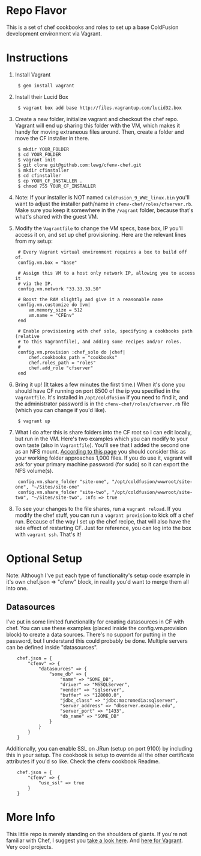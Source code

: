 Repo Flavor
===========

This is a set of chef cookbooks and roles to set up a base ColdFusion development environment via Vagrant. 

Instructions
============
1. Install Vagrant

		$ gem install vagrant

1. Install their Lucid Box

		$ vagrant box add base http://files.vagrantup.com/lucid32.box

1. Create a new folder, initialize vagrant and checkout the chef repo. Vagrant will end up sharing this folder with the VM, which makes it handy for moving extraneous files around. Then, create a folder and move the CF installer in there.

		$ mkdir YOUR_FOLDER
		$ cd YOUR_FOLDER
		$ vagrant init
		$ git clone git@github.com:lewg/cfenv-chef.git
		$ mkdir cfinstaller
		$ cd cfinstaller
		$ cp YOUR_CF_INSTALLER .
		$ chmod 755 YOUR_CF_INSTALLER
		
1. Note: If your installer is NOT named `ColdFusion_9_WWE_linux.bin` you'll want to adjust the installer path/name in `cfenv-chef/roles/cfserver.rb`. Make sure you keep it somewhere in the `/vagrant` folder, because that's what's shared with the guest VM.

1. Modify the `Vagrantfile` to change the VM specs, base box, IP you'll access it on, and set up chef provisioning. Here are the relevant lines from my setup:

		# Every Vagrant virtual environment requires a box to build off of.
		config.vm.box = "base"

		# Assign this VM to a host only network IP, allowing you to access it
		# via the IP.
		config.vm.network "33.33.33.50"

		# Boost the RAM slightly and give it a reasonable name
		config.vm.customize do |vm|
			vm.memory_size = 512
			vm.name = "CFEnv"
		end
	
		# Enable provisioning with chef solo, specifying a cookbooks path (relative
		# to this Vagrantfile), and adding some recipes and/or roles.
		#
		config.vm.provision :chef_solo do |chef|
			chef.cookbooks_path = "cookbooks"
			chef.roles_path = "roles"
			chef.add_role "cfserver"
		end

1. Bring it up! (It takes a few minutes the first time.) When it's done you should have CF running on port 8500 of the ip you specified in the `Vagrantfile`. It's installed in `/opt/coldfusion` if you need to find it, and the administrator password is in the `cfenv-chef/roles/cfserver.rb` file (which you can change if you'd like). 

		$ vagrant up

1. What I do after this is share folders into the CF root so I can edit locally, but run in the VM. Here's two examples which you can modify to your own taste (also in `Vagrantfile`). You'll see that I added the second one as an NFS mount. [According to this page](http://vagrantup.com/docs/nfs.html) you should consider this as your working folder approaches 1,000 files. If you do use it, vagrant will ask for your primary machine password (for sudo) so it can export the NFS volume(s). 

		config.vm.share_folder "site-one", "/opt/coldfusion/wwwroot/site-one", "~/Sites/site-one"
		config.vm.share_folder "site-two", "/opt/coldfusion/wwwroot/site-two", "~/Sites/site-two", :nfs => true
		
1. To see your changes to the file shares, run a `vagrant reload`. If you modify the chef stuff, you can run a `vagrant provision` to kick off a chef run. Because of the way I set up the chef recipe, that will also have the side effect of restarting CF. Just for reference, you can log into the box with `vagrant ssh`. That's it!

Optional Setup
==============

Note: Although I've put each type of functionality's setup code example in it's own chef.json => "cfenv" block, in reality you'd want to merge them all into one.


Datasources
-----------

I've put in some limited functionality for creating datasources in CF with chef. You can use these examples (placed inside the config.vm.provision block) to create a data sources. There's no support for putting in the password, but I understand this could probably be done. Multiple servers can be defined inside "datasources". 


		chef.json = {
			"cfenv" => {
				"datasources" => {
					"some_db" => {
						"name" => "SOME_DB",
						"driver" => "MSSQLServer",
						"vender" => "sqlserver",
						"buffer" => "128000.0",
						"jdbc_class" => "jdbc:macromedia:sqlserver",
						"server_address" => "dbserver.example.edu",
						"server_port" => "1433",
						"db_name" => "SOME_DB"
					}
				}
			}
		}



Additionally, you can enable SSL on JRun (setup on port 9100) by including this in your setup. The cookbook is setup to override all the other certificate attributes if you'd so like. Check the cfenv cookbook Readme.

		chef.json = {
			"cfenv" => {
				"use_ssl" => true
			}
		}

More Info
=========

This little repo is merely standing on the shoulders of giants. If you're not familiar with Chef, I suggest you [take a look here](http://community.opscode.com/). And [here for Vagrant](http://vagrantup.com/). Very cool projects. 
